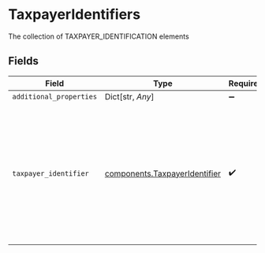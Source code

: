 # TaxpayerIdentifiers

The collection of TAXPAYER_IDENTIFICATION elements


## Fields

| Field                                                                                                                                                                                            | Type                                                                                                                                                                                             | Required                                                                                                                                                                                         | Description                                                                                                                                                                                      |
| ------------------------------------------------------------------------------------------------------------------------------------------------------------------------------------------------ | ------------------------------------------------------------------------------------------------------------------------------------------------------------------------------------------------ | ------------------------------------------------------------------------------------------------------------------------------------------------------------------------------------------------ | ------------------------------------------------------------------------------------------------------------------------------------------------------------------------------------------------ |
| `additional_properties`                                                                                                                                                                          | Dict[str, *Any*]                                                                                                                                                                                 | :heavy_minus_sign:                                                                                                                                                                               | N/A                                                                                                                                                                                              |
| `taxpayer_identifier`                                                                                                                                                                            | [components.TaxpayerIdentifier](../../models/components/taxpayeridentifier.md)                                                                                                                   | :heavy_check_mark:                                                                                                                                                                               | Information about the Taxpayer identification values assigned to the individual or legal entity.Information about the Taxpayer identification values assigned to the individual or legal entity. |